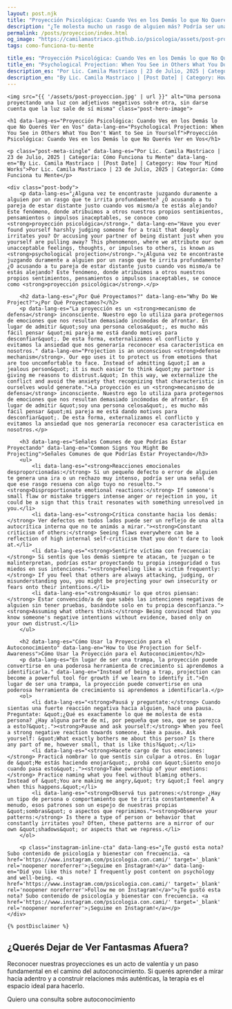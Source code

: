 ```yaml
---
layout: post.njk
title: "Proyección Psicológica: Cuando Ves en los Demás lo que No Querés Ver en Vos | Blog Camila Mastriaco"
description: "¿Te molesta mucho un rasgo de alguien más? Podría ser una proyección. Descubrí qué es este mecanismo de defensa y cómo usarlo para tu autoconocimiento."
permalink: /posts/proyeccion/index.html
og_image: "https://camilamastriaco.github.io/psicologia/assets/post-proyeccion.jpg"
tags: como-funciona-tu-mente

title_es: "Proyección Psicológica: Cuando Ves en los Demás lo que No Querés Ver en Vos"
title_en: "Psychological Projection: When You See in Others What You Don't Want to See in Yourself"
description_es: "Por Lic. Camila Mastriaco | 23 de Julio, 2025 | Categoría: Cómo Funciona tu Mente"
description_en: "By Lic. Camila Mastriaco | [Post Date] | Category: How Your Mind Works"
---
```





    <img src="{{ '/assets/post-proyeccion.jpg' | url }}" alt="Una persona proyectando una luz con adjetivos negativos sobre otra, sin darse cuenta que la luz sale de sí misma" class="post-hero-image">
    
    <h1 data-lang-es="Proyección Psicológica: Cuando Ves en los Demás lo que No Querés Ver en Vos" data-lang-en="Psychological Projection: When You See in Others What You Don't Want to See in Yourself">Proyección Psicológica: Cuando Ves en los Demás lo que No Querés Ver en Vos</h1>
<div id="share-buttons-container"></div>

    <p class="post-meta-single" data-lang-es="Por Lic. Camila Mastriaco | 23 de Julio, 2025 | Categoría: Cómo Funciona tu Mente" data-lang-en="By Lic. Camila Mastriaco | [Post Date] | Category: How Your Mind Works">Por Lic. Camila Mastriaco | 23 de Julio, 2025 | Categoría: Cómo Funciona tu Mente</p>
    
    <div class="post-body">
        <p data-lang-es="¿Alguna vez te encontraste juzgando duramente a alguien por un rasgo que te irrita profundamente? ¿O acusando a tu pareja de estar distante justo cuando vos mismo/a te estás alejando? Este fenómeno, donde atribuimos a otros nuestros propios sentimientos, pensamientos o impulsos inaceptables, se conoce como <strong>proyección psicológica</strong>." data-lang-en="Have you ever found yourself harshly judging someone for a trait that deeply irritates you? Or accusing your partner of being distant just when you yourself are pulling away? This phenomenon, where we attribute our own unacceptable feelings, thoughts, or impulses to others, is known as <strong>psychological projection</strong>.">¿Alguna vez te encontraste juzgando duramente a alguien por un rasgo que te irrita profundamente? ¿O acusando a tu pareja de estar distante justo cuando vos mismo/a te estás alejando? Este fenómeno, donde atribuimos a otros nuestros propios sentimientos, pensamientos o impulsos inaceptables, se conoce como <strong>proyección psicológica</strong>.</p>

        <h2 data-lang-es="¿Por Qué Proyectamos?" data-lang-en="Why Do We Project?">¿Por Qué Proyectamos?</h2>
        <p data-lang-es="La proyección es un <strong>mecanismo de defensa</strong> inconsciente. Nuestro ego lo utiliza para protegernos de emociones que nos resultan demasiado incómodas de afrontar. En lugar de admitir &quot;soy una persona celosa&quot;, es mucho más fácil pensar &quot;mi pareja me está dando motivos para desconfiar&quot;. De esta forma, externalizamos el conflicto y evitamos la ansiedad que nos generaría reconocer esa característica en nosotros." data-lang-en="Projection is an unconscious <strong>defense mechanism</strong>. Our ego uses it to protect us from emotions that are too uncomfortable to face. Instead of admitting &quot;I am a jealous person&quot; it is much easier to think &quot;my partner is giving me reasons to distrust.&quot; In this way, we externalize the conflict and avoid the anxiety that recognizing that characteristic in ourselves would generate.">La proyección es un <strong>mecanismo de defensa</strong> inconsciente. Nuestro ego lo utiliza para protegernos de emociones que nos resultan demasiado incómodas de afrontar. En lugar de admitir &quot;soy una persona celosa&quot;, es mucho más fácil pensar &quot;mi pareja me está dando motivos para desconfiar&quot;. De esta forma, externalizamos el conflicto y evitamos la ansiedad que nos generaría reconocer esa característica en nosotros.</p>
        
        <h3 data-lang-es="Señales Comunes de que Podrías Estar Proyectando" data-lang-en="Common Signs You Might Be Projecting">Señales Comunes de que Podrías Estar Proyectando</h3>
        <ul>
            <li data-lang-es="<strong>Reacciones emocionales desproporcionadas:</strong> Si un pequeño defecto o error de alguien te genera una ira o un rechazo muy intenso, podría ser una señal de que ese rasgo resuena con algo tuyo no resuelto."><strong>Disproportionate emotional reactions:</strong> If someone's small flaw or mistake triggers intense anger or rejection in you, it could be a sign that this trait resonates with something unresolved in you.</li>
            <li data-lang-es="<strong>Crítica constante hacia los demás:</strong> Ver defectos en todos lados puede ser un reflejo de una alta autocrítica interna que no te animás a mirar."><strong>Constant criticism of others:</strong> Seeing flaws everywhere can be a reflection of high internal self-criticism that you don't dare to look at.</li>
            <li data-lang-es="<strong>Sentirte víctima con frecuencia:</strong> Si sentís que los demás siempre te atacan, te juzgan o te malinterpretan, podrías estar proyectando tu propia inseguridad o tus miedos en sus intenciones."><strong>Feeling like a victim frequently:</strong> If you feel that others are always attacking, judging, or misunderstanding you, you might be projecting your own insecurity or fears onto their intentions.</li>
            <li data-lang-es="<strong>Asumir lo que otros piensan:</strong> Estar convencido/a de que sabés las intenciones negativas de alguien sin tener pruebas, basándote solo en tu propia desconfianza."><strong>Assuming what others think:</strong> Being convinced that you know someone's negative intentions without evidence, based only on your own distrust.</li>
        </ul>

        <h2 data-lang-es="Cómo Usar la Proyección para el Autoconocimiento" data-lang-en="How to Use Projection for Self-Awareness">Cómo Usar la Proyección para el Autoconocimiento</h2>
        <p data-lang-es="En lugar de ser una trampa, la proyección puede convertirse en una poderosa herramienta de crecimiento si aprendemos a identificarla." data-lang-en="Instead of being a trap, projection can become a powerful tool for growth if we learn to identify it.">En lugar de ser una trampa, la proyección puede convertirse en una poderosa herramienta de crecimiento si aprendemos a identificarla.</p>
        <ol>
            <li data-lang-es="<strong>Pausá y preguntate:</strong> Cuando sientas una fuerte reacción negativa hacia alguien, hacé una pausa. Preguntate: &quot;¿Qué es exactamente lo que me molesta de esta persona? ¿Hay alguna parte de mí, por pequeña que sea, que se parezca a esto?&quot;."><strong>Pause and ask yourself:</strong> When you feel a strong negative reaction towards someone, take a pause. Ask yourself: &quot;What exactly bothers me about this person? Is there any part of me, however small, that is like this?&quot;.</li>
            <li data-lang-es="<strong>Hacete cargo de tus emociones:</strong> Practicá nombrar lo que sentís sin culpar a otros. En lugar de &quot;Me estás haciendo enojar&quot;, probá con &quot;Siento enojo cuando pasa esto&quot;."><strong>Take ownership of your emotions:</strong> Practice naming what you feel without blaming others. Instead of &quot;You are making me angry,&quot; try &quot;I feel angry when this happens.&quot;</li>
            <li data-lang-es="<strong>Observá tus patrones:</strong> ¿Hay un tipo de persona o comportamiento que te irrita constantemente? A menudo, esos patrones son un espejo de nuestras propias &quot;sombras&quot; o aspectos que reprimimos."><strong>Observe your patterns:</strong> Is there a type of person or behavior that constantly irritates you? Often, these patterns are a mirror of our own &quot;shadows&quot; or aspects that we repress.</li>
        </ol>
        
        <p class="instagram-inline-cta" data-lang-es="¿Te gustó esta nota? Subo contenido de psicología y bienestar con frecuencia. <a href='https://www.instagram.com/psicologia.con.cami/' target='_blank' rel='noopener noreferrer'>¡Seguime en Instagram!</a>" data-lang-en="Did you like this note? I frequently post content on psychology and well-being. <a href='https://www.instagram.com/psicologia.con.cami/' target='_blank' rel='noopener noreferrer'>Follow me on Instagram!</a>">¿Te gustó esta nota? Subo contenido de psicología y bienestar con frecuencia. <a href='https://www.instagram.com/psicologia.con.cami/' target='_blank' rel='noopener noreferrer'>¡Seguime en Instagram!</a></p>
    </div>
    
    {% postDisclaimer %}

<section id="cta-post" class="no-padding-bottom" class="animate-on-scroll">
        <h2 data-lang-es="¿Querés Dejar de Ver Fantasmas Afuera?" data-lang-en="Want to Stop Seeing Ghosts Outside?">¿Querés Dejar de Ver Fantasmas Afuera?</h2>
        <p data-lang-es="Reconocer nuestras proyecciones es un acto de valentía y un paso fundamental en el camino del autoconocimiento. Si querés aprender a mirar hacia adentro y a construir relaciones más auténticas, la terapia es el espacio ideal para hacerlo." data-lang-en="Recognizing our projections is an act of courage and a fundamental step on the path of self-knowledge. If you want to learn to look inward and build more authentic relationships, therapy is the ideal space to do so.">Reconocer nuestras proyecciones es un acto de valentía y un paso fundamental en el camino del autoconocimiento. Si querés aprender a mirar hacia adentro y a construir relaciones más auténticas, la terapia es el espacio ideal para hacerlo.</p>
        <a 
            class="btn whatsapp-trigger" 
            data-location="post_proyeccion_cta" 
            target="_blank" 
            rel="noopener noreferrer" 
            data-lang-es="Quiero una consulta sobre autoconocimiento" 
            data-lang-en="I want a consultation about self-awareness" 
            data-whatsapp-es="Hola Camila, leí tu nota sobre la proyección psicológica y me gustaría trabajar en mi autoconocimiento." 
            data-whatsapp-en="Hi Camila, I read your note about psychological projection and I would like to work on my self-awareness." 
        >Quiero una consulta sobre autoconocimiento</a>
    </section>